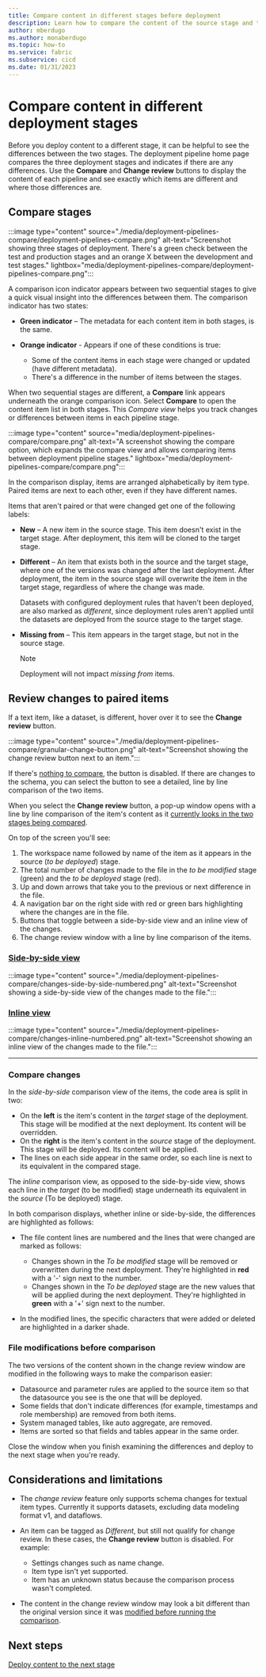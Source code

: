 ```yaml
---
title: Compare content in different stages before deployment
description: Learn how to compare the content of the source stage and target stage before deployment with the Power BI Application lifecycle management (ALM) tool
author: mberdugo
ms.author: monaberdugo
ms.topic: how-to
ms.service: fabric
ms.subservice: cicd
ms.date: 01/31/2023
---
```


# Compare content in different deployment stages

Before you deploy content to a different stage, it can be helpful to see the differences between the two stages. The deployment pipeline home page compares the three deployment stages and indicates if there are any differences. Use the **Compare** and **Change review** buttons to display the content of each pipeline and see exactly which items are different and where those differences are.

## Compare stages

:::image type="content" source="./media/deployment-pipelines-compare/deployment-pipelines-compare.png" alt-text="Screenshot showing three stages of deployment. There's a green check between the test and production stages and an orange X between the development and test stages." lightbox="media/deployment-pipelines-compare/deployment-pipelines-compare.png":::

A comparison icon indicator appears between two sequential stages to give a quick visual insight into the differences between them. The comparison indicator has two states:

- **Green indicator** – The metadata for each content item in both stages, is the same.

- **Orange indicator** - Appears if one of these conditions is true:
  - Some of the content items in each stage were changed or updated (have different metadata).
  - There's a difference in the number of items between the stages.

When two sequential stages are different, a **Compare** link appears underneath the orange comparison icon. Select **Compare** to open the content item list in both stages. This *Compare view* helps you track changes or differences between items in each pipeline stage.

:::image type="content" source="media/deployment-pipelines-compare/compare.png" alt-text="A screenshot showing the compare option, which expands the compare view and allows comparing items between deployment pipeline stages." lightbox="media/deployment-pipelines-compare/compare.png":::

In the comparison display, items are arranged alphabetically by item type. Paired items are next to each other, even if they have different names.

Items that aren't paired or that were changed get one of the following labels:

- **New** – A new item in the source stage. This item doesn't exist in the target stage. After deployment, this item will be cloned to the target stage.

- **Different** – An item that exists both in the source and the target stage, where one of the versions was changed after the last deployment. After deployment, the item in the source stage will overwrite the item in the target stage, regardless of where the change was made.

    Datasets with configured deployment rules that haven't been deployed, are also marked as *different*, since deployment rules aren't applied until the datasets are deployed from the source stage to the target stage.

- **Missing from** – This item appears in the target stage, but not in the source stage.

    >[!NOTE]
    >Deployment will not impact *missing from* items.

## Review changes to paired items

If a text item, like a dataset, is different, hover over it to see the **Change review** button.

:::image type="content" source="./media/deployment-pipelines-compare/granular-change-button.png" alt-text="Screenshot showing the change review button next to an item.":::

If there's [nothing to compare](#considerations-and-limitations), the button is disabled. If there are changes to the schema, you can select the button to see a detailed, line by line comparison of the two items.

When you select the **Change review** button, a pop-up window opens with a line by line comparison of the item's content as it [currently looks in the two stages being compared](#file-modifications-before-comparison).

On top of the screen you'll see:

1. The workspace name followed by name of the item as it appears in the source (*to be deployed*) stage.
1. The total number of changes made to the file in the *to be modified* stage (green) and the *to be deployed* stage (red).
1. Up and down arrows that take you to the previous or next difference in the file.
1. A navigation bar on the right side with red or green bars highlighting where the changes are in the file.
1. Buttons that toggle between a side-by-side view and an inline view of the changes.
1. The change review window with a line by line comparison of the items.

### [Side-by-side view](#tab/browser)

:::image type="content" source="./media/deployment-pipelines-compare/changes-side-by-side-numbered.png" alt-text="Screenshot showing a side-by-side view of the changes made to the file.":::

### [Inline view](#tab/visual-studio)

:::image type="content" source="./media/deployment-pipelines-compare/changes-inline-numbered.png" alt-text="Screenshot showing an inline view of the changes made to the file.":::

---

### Compare changes

In the *side-by-side* comparison view of the items, the code area is split in two:

- On the **left** is the item's content in the *target* stage of the deployment. This stage will be modified at the next deployment. Its content will be overridden.
- On the **right** is the item's content in the *source* stage of the deployment. This stage will be deployed. Its content will be applied.
- The lines on each side appear in the same order, so each line is next to its equivalent in the compared stage.

The *inline* comparison view, as opposed to the side-by-side view, shows each line in the *target* (to be modified) stage underneath its equivalent in the *source* (To be deployed) stage.

In both comparison displays, whether inline or side-by-side, the differences are highlighted as follows:

- The file content lines are numbered and the lines that were changed are marked as follows:

  - Changes shown in the *To be modified* stage will be removed or overwritten during the next deployment. They're highlighted in **red** with a '-' sign next to the number.
  - Changes shown in the *To be deployed* stage are the new values that will be applied during the next deployment. They're highlighted in **green** with a '+' sign next to the number.
  
- In the modified lines, the specific characters that were added or deleted are highlighted in a darker shade.

### File modifications before comparison

The two versions of the content shown in the change review window are modified in the following ways to make the comparison easier:

- Datasource and parameter rules are applied to the source item so that the datasource you see is the one that will be deployed.
- Some fields that don't indicate differences (for example, timestamps and role membership) are removed from both items.
- System managed tables, like auto aggregate, are removed.
- Items are sorted so that fields and tables appear in the same order.

Close the window when you finish examining the differences and deploy to the next stage when you're ready.

## Considerations and limitations

- The *change review* feature only supports schema changes for textual item types. Currently it supports datasets, excluding data modeling format v1, and dataflows.

- An item can be tagged as *Different*, but still not qualify for change review. In these cases, the **Change review** button is disabled. For example:
  - Settings changes such as name change.
  - Item type isn't yet supported.
  - Item has an unknown status because the comparison process wasn't completed.

- The content in the change review window may look a bit different than the original version since it was [modified before running the comparison](#file-modifications-before-comparison).

## Next steps

[Deploy content to the next stage](deployment-pipelines-deploy.md)
